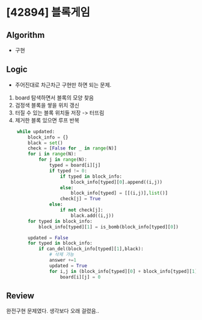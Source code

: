 # [42894] 블록게임
## Algorithm
- 구현
## Logic
- 주어진대로 차근차근 구현만 하면 되는 문제.
1. board 탐색하면서 블록의 모양 찾음
2. 검정색 블록을 쌓을 위치 갱신
3. 터질 수 있는 블록 위치들 저장 -> 터뜨림
4. 제거한 블록 있으면 루프 반복
```python
    while updated:
        block_info = {}
        black = set()
        check = [False for _ in range(N)]
        for i in range(N):
            for j in range(N):
                typed = board[i][j]
                if typed != 0:
                    if typed in block_info:
                        block_info[typed][0].append((i,j))
                    else:
                        block_info[typed] = [[(i,j)],list()]
                    check[j] = True
                else:
                    if not check[j]:
                        black.add((i,j))
        for typed in block_info:
            block_info[typed][1] = is_bomb(block_info[typed][0])

        updated = False
        for typed in block_info:
            if can_del(block_info[typed][1],black):
                # 삭제 가능
                answer +=1
                updated = True
                for i,j in (block_info[typed][0] + block_info[typed][1]):
                    board[i][j] = 0
```

## Review
완전구현 문제였다. 생각보다 오래 걸렸음..